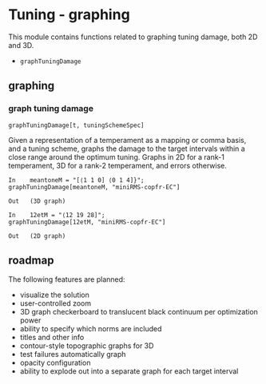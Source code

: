 # Tuning - graphing

This module contains functions related to graphing tuning damage, both 2D and 3D.

* `graphTuningDamage`

## graphing

### graph tuning damage

`graphTuningDamage[t, tuningSchemeSpec]`

Given a representation of a temperament as a mapping or comma basis, and a tuning scheme,
graphs the damage to the target intervals within a close range around the optimum tuning.
Graphs in 2D for a rank-1 temperament, 3D for a rank-2 temperament, and errors otherwise.

```
In    meantoneM = "[⟨1 1 0] ⟨0 1 4]}";
graphTuningDamage[meantoneM, "miniRMS-copfr-EC"]

Out   (3D graph)
```

```
In    12etM = "⟨12 19 28]";
graphTuningDamage[12etM, "miniRMS-copfr-EC"]

Out   (2D graph)
```

## roadmap

The following features are planned:

* visualize the solution
* user-controlled zoom
* 3D graph checkerboard to translucent black continuum per optimization power
* ability to specify which norms are included
* titles and other info
* contour-style topographic graphs for 3D
* test failures automatically graph
* opacity configuration
* ability to explode out into a separate graph for each target interval
